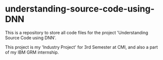 # understanding-source-code-using-DNN
This is a repository to store all code files for the project 'Understanding Source Code using DNN'.  

This project is my 'Industry Project' for 3rd Semester at CMI, and also a part of my IBM GRM internship.
